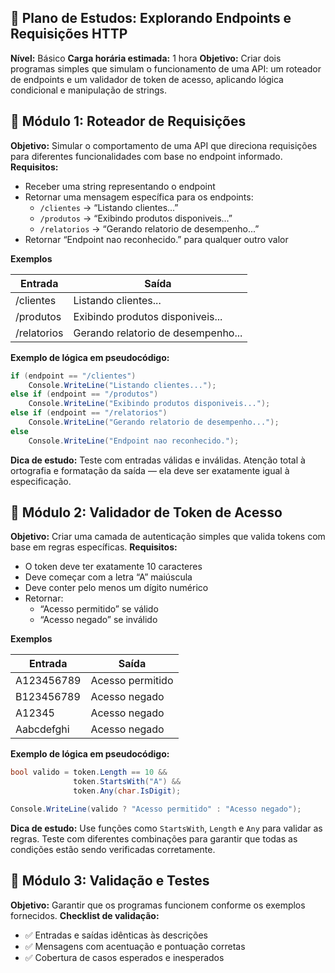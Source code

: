 ## 🧠 Plano de Estudos: Explorando Endpoints e Requisições HTTP

**Nível:** Básico **Carga horária estimada:** 1 hora **Objetivo:** Criar dois programas simples que simulam o funcionamento de uma API: um roteador de endpoints e um validador de token de acesso, aplicando lógica condicional e manipulação de strings.

## 🔀 Módulo 1: Roteador de Requisições
**Objetivo:** Simular o comportamento de uma API que direciona requisições para diferentes funcionalidades com base no endpoint informado.
**Requisitos:**
- Receber uma string representando o endpoint
- Retornar uma mensagem específica para os endpoints:
    - `/clientes` → “Listando clientes...”
    - `/produtos` → “Exibindo produtos disponiveis...”
    - `/relatorios` → “Gerando relatorio de desempenho...”
- Retornar “Endpoint nao reconhecido.” para qualquer outro valor

**Exemplos**

|Entrada|Saída|
|---|---|
|/clientes|Listando clientes...|
|/produtos|Exibindo produtos disponiveis...|
|/relatorios|Gerando relatorio de desempenho...|


**Exemplo de lógica em pseudocódigo:**
```c#
if (endpoint == "/clientes")
    Console.WriteLine("Listando clientes...");
else if (endpoint == "/produtos")
    Console.WriteLine("Exibindo produtos disponiveis...");
else if (endpoint == "/relatorios")
    Console.WriteLine("Gerando relatorio de desempenho...");
else
    Console.WriteLine("Endpoint nao reconhecido.");
```

**Dica de estudo:** Teste com entradas válidas e inválidas. Atenção total à ortografia e formatação da saída — ela deve ser exatamente igual à especificação.

## 🔐 Módulo 2: Validador de Token de Acesso
**Objetivo:** Criar uma camada de autenticação simples que valida tokens com base em regras específicas.
**Requisitos:**
- O token deve ter exatamente 10 caracteres
- Deve começar com a letra “A” maiúscula
- Deve conter pelo menos um dígito numérico
- Retornar:
    - “Acesso permitido” se válido
    - “Acesso negado” se inválido

**Exemplos**

| Entrada    | Saída            |
| ---------- | ---------------- |
| A123456789 | Acesso permitido |
| B123456789 | Acesso negado    |
| A12345     | Acesso negado    |
| Aabcdefghi | Acesso negado    |

**Exemplo de lógica em pseudocódigo:**
```c#
bool valido = token.Length == 10 &&
              token.StartsWith("A") &&
              token.Any(char.IsDigit);

Console.WriteLine(valido ? "Acesso permitido" : "Acesso negado");
```

**Dica de estudo:** Use funções como `StartsWith`, `Length` e `Any` para validar as regras. Teste com diferentes combinações para garantir que todas as condições estão sendo verificadas corretamente.

## 🧪 Módulo 3: Validação e Testes
**Objetivo:** Garantir que os programas funcionem conforme os exemplos fornecidos.
**Checklist de validação:**
- ✅ Entradas e saídas idênticas às descrições
- ✅ Mensagens com acentuação e pontuação corretas
- ✅ Cobertura de casos esperados e inesperados

